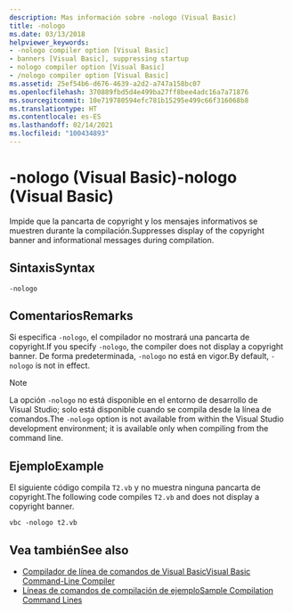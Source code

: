```yaml
---
description: Mas información sobre -nologo (Visual Basic)
title: -nologo
ms.date: 03/13/2018
helpviewer_keywords:
- -nologo compiler option [Visual Basic]
- banners [Visual Basic], suppressing startup
- nologo compiler option [Visual Basic]
- /nologo compiler option [Visual Basic]
ms.assetid: 25ef54b6-d676-4639-a2d2-a747a158bc07
ms.openlocfilehash: 370889fbd5d4e499ba27ff8bee4adc16a7a71876
ms.sourcegitcommit: 10e719780594efc781b15295e499c66f316068b8
ms.translationtype: HT
ms.contentlocale: es-ES
ms.lasthandoff: 02/14/2021
ms.locfileid: "100434893"
---
```

# <a name="-nologo-visual-basic"></a><span data-ttu-id="25d51-103">-nologo (Visual Basic)</span><span class="sxs-lookup"><span data-stu-id="25d51-103">-nologo (Visual Basic)</span></span>

<span data-ttu-id="25d51-104">Impide que la pancarta de copyright y los mensajes informativos se muestren durante la compilación.</span><span class="sxs-lookup"><span data-stu-id="25d51-104">Suppresses display of the copyright banner and informational messages during compilation.</span></span>  
  
## <a name="syntax"></a><span data-ttu-id="25d51-105">Sintaxis</span><span class="sxs-lookup"><span data-stu-id="25d51-105">Syntax</span></span>  
  
```console  
-nologo  
```  
  
## <a name="remarks"></a><span data-ttu-id="25d51-106">Comentarios</span><span class="sxs-lookup"><span data-stu-id="25d51-106">Remarks</span></span>  

 <span data-ttu-id="25d51-107">Si especifica `-nologo`, el compilador no mostrará una pancarta de copyright.</span><span class="sxs-lookup"><span data-stu-id="25d51-107">If you specify `-nologo`, the compiler does not display a copyright banner.</span></span> <span data-ttu-id="25d51-108">De forma predeterminada, `-nologo` no está en vigor.</span><span class="sxs-lookup"><span data-stu-id="25d51-108">By default, `-nologo` is not in effect.</span></span>  
  
> [!NOTE]
> <span data-ttu-id="25d51-109">La opción `-nologo` no está disponible en el entorno de desarrollo de Visual Studio; solo está disponible cuando se compila desde la línea de comandos.</span><span class="sxs-lookup"><span data-stu-id="25d51-109">The `-nologo` option is not available from within the Visual Studio development environment; it is available only when compiling from the command line.</span></span>  
  
## <a name="example"></a><span data-ttu-id="25d51-110">Ejemplo</span><span class="sxs-lookup"><span data-stu-id="25d51-110">Example</span></span>  

 <span data-ttu-id="25d51-111">El siguiente código compila `T2.vb` y no muestra ninguna pancarta de copyright.</span><span class="sxs-lookup"><span data-stu-id="25d51-111">The following code compiles `T2.vb` and does not display a copyright banner.</span></span>  
  
```console
vbc -nologo t2.vb  
```  
  
## <a name="see-also"></a><span data-ttu-id="25d51-112">Vea también</span><span class="sxs-lookup"><span data-stu-id="25d51-112">See also</span></span>

- [<span data-ttu-id="25d51-113">Compilador de línea de comandos de Visual Basic</span><span class="sxs-lookup"><span data-stu-id="25d51-113">Visual Basic Command-Line Compiler</span></span>](index.md)
- [<span data-ttu-id="25d51-114">Líneas de comandos de compilación de ejemplo</span><span class="sxs-lookup"><span data-stu-id="25d51-114">Sample Compilation Command Lines</span></span>](sample-compilation-command-lines.md)

